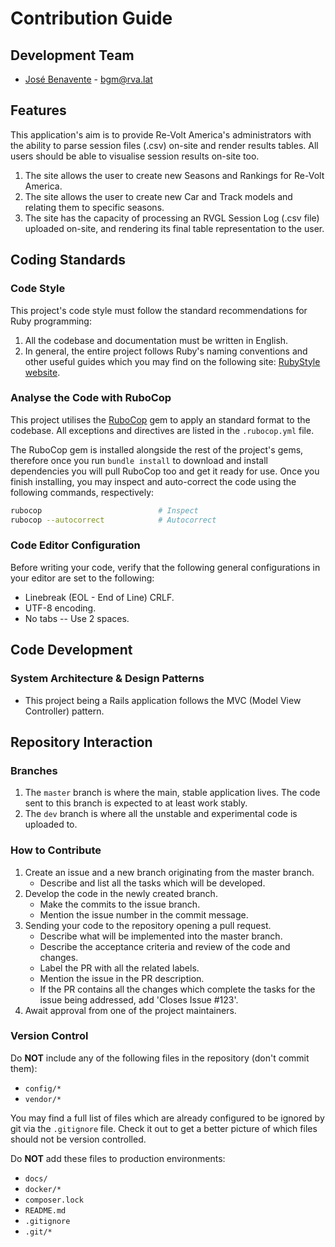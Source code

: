 Contribution Guide
===

## Development Team
* [José Benavente](https://github.com/BGMP) - bgm@rva.lat

## Features
This application's aim is to provide Re-Volt America's administrators with the ability to parse session files (.csv)
on-site and render results tables. All users should be able to visualise session results on-site too.

1. The site allows the user to create new Seasons and Rankings for Re-Volt America.
2. The site allows the user to create new Car and Track models and relating them to specific seasons.
3. The site has the capacity of processing an RVGL Session Log (.csv file) uploaded on-site, and rendering its final
table representation to the user.

## Coding Standards

### Code Style
This project's code style must follow the standard recommendations for Ruby programming:

1. All the codebase and documentation must be written in English.
2. In general, the entire project follows Ruby's naming conventions and other useful guides which you may find on the
following site: [RubyStyle website](https://rubystyle.guide/).

### Analyse the Code with RuboCop
This project utilises the [RuboCop](https://docs.rubocop.org/rubocop/1.55/index.html) gem to apply an standard format to
the codebase. All exceptions and directives are listed in the `.rubocop.yml` file.

The RuboCop gem is installed alongside the rest of the project's gems, therefore once you run `bundle install` to
download and install dependencies you will pull RuboCop too and get it ready for use. Once you finish installing,
you may inspect and auto-correct the code using the following commands, respectively:
```bash
rubocop                          # Inspect
rubocop --autocorrect            # Autocorrect
```

### Code Editor Configuration
Before writing your code, verify that the following general configurations in your editor are set to the following:

* Linebreak (EOL - End of Line) CRLF.
* UTF-8 encoding.
* No tabs -- Use 2 spaces.

## Code Development

### System Architecture & Design Patterns
- This project being a Rails application follows the MVC (Model View Controller) pattern.

## Repository Interaction
### Branches
1. The `master` branch is where the main, stable application lives. The code sent to this branch is expected to at least
work stably.
2. The `dev` branch is where all the unstable and experimental code is uploaded to.

### How to Contribute
1. Create an issue and a new branch originating from the master branch.
    - Describe and list all the tasks which will be developed.
2. Develop the code in the newly created branch.
    - Make the commits to the issue branch.
    - Mention the issue number in the commit message.
3. Sending your code to the repository opening a pull request.
    - Describe what will be implemented into the master branch.
    - Describe the acceptance criteria and review of the code and changes.
    - Label the PR with all the related labels.
    - Mention the issue in the PR description.
    - If the PR contains all the changes which complete the tasks for the issue being addressed, add 'Closes Issue #123'.
4. Await approval from one of the project maintainers.

### Version Control
Do **NOT** include any of the following files in the repository (don't commit them):

- `config/*`
- `vendor/*`

You may find a full list of files which are already configured to be ignored by git via the `.gitignore` file. Check it
out to get a better picture of which files should not be version controlled.

Do **NOT** add these files to production environments:

- `docs/`
- `docker/*`
- `composer.lock`
- `README.md`
- `.gitignore`
- `.git/*`

